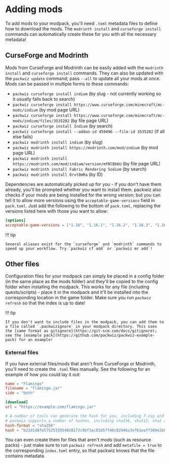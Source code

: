 # Adding mods
To add mods to your modpack, you'll need `.toml` metadata files to define how to download the mods. The `modrinth install` and `curseforge install` commands can automatically create these for you with all the necessary metadata!

## CurseForge and Modrinth
Mods from CurseForge and Modrinth can be easily added with the `modrinth install` and `curseforge install` commands. They can also be updated with the `packwiz update` command; pass `--all` to update all your mods at once. Mods can be passed in multiple forms to these commands:

- `packwiz curseforge install indium` (by slug - not currently working so it usually falls back to search)
- `packwiz curseforge install https://www.curseforge.com/minecraft/mc-mods/indium` (by mod page URL)
- `packwiz curseforge install https://www.curseforge.com/minecraft/mc-mods/indium/files/3535202` (by file page URL)
- `packwiz curseforge install Indium` (by search)
- `packwiz curseforge install --addon-id 459496 --file-id 3535202` (if all else fails)
- `packwiz modrinth install indium` (by slug)
- `packwiz modrinth install https://modrinth.com/mod/indium` (by mod page URL)
- `packwiz modrinth install https://modrinth.com/mod/indium/version/mfNlBb6U` (by file page URL)
- `packwiz modrinth install Fabric Rendering Sodium` (by search)
- `packwiz modrinth install Orvt0mRa` (by ID)

Dependencies are automatically picked up for you - if you don't have them already, you'll be prompted whether you want to install them. packwiz also checks if your mods are being installed for the wrong version; but you can tell it to allow more versions using the `acceptable-game-versions` field in `pack.toml`. Just add the following to the bottom of `pack.toml`, replacing the versions listed here with those you want to allow:

```toml
[options]
acceptable-game-versions = ["1.16", "1.16.1", "1.16.2", "1.16.3", "1.16.4"]
```

!!! tip

	Several aliases exist for the `curseforge` and `modrinth` commands to speed up your workflow. Try `packwiz cf add` or `packwiz mr add`!

## Other files
Configuration files for your modpack can simply be placed in a config folder (in the same place as the mods folder) and they'll be copied to the config folder when installing the modpack. This works for any file (including quests/scripts) - place it in the modpack and it'll be installed into the corresponding location in the game folder. Make sure you run `packwiz refresh` so that the index is up to date!

!!! tip

	If you don't want to include files in the modpack, you can add them to a file called `.packwizignore` in your modpack directory. This uses the [same format as gitignore](https://git-scm.com/docs/gitignore); see the [example pack](https://github.com/packwiz/packwiz-example-pack) for an example!

### External files
If you have external files/mods that aren't from CurseForge or Modrinth, you'll need to create the `.toml` files manually. See the following for an example of how you could lay it out:

```toml
name = "Flamingo"
filename = "flamingo.jar"
side = "both"

[download]
url = "https://example.com/flamingo.jar"

# A number of tools can generate the hash for you, including 7-zip and sha256sum
# packwiz supports a number of hashes, including sha256, sha512, sha1 and md5
hash-format = "sha256"
hash = "b22d1d8fe5752533954028172c9bf3ac01b57f40c82946a3e7b1eaff389e2b87"
```

You can even create them for files that aren't mods (such as resource packs) - just make sure to run `packwiz refresh` and add `metafile = true` to the corresponding `index.toml` entry, so that packwiz knows that the file contains metadata.